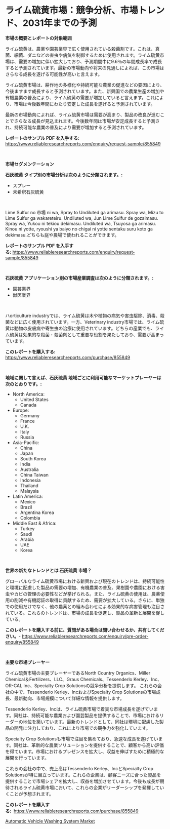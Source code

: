 <p><h1>ライム硫黄市場：競争分析、市場トレンド、2031年までの予測</h1></p><p><strong>市場の概要とレポートの対象範囲</strong></p>
<p><p>ライム硫黄は、農業や園芸業界で広く使用されている殺菌剤です。これは、真菌、細菌、ダニなどの害虫や病気を制御するために使用されます。ライム硫黄市場は、需要の増加に伴い拡大しており、予測期間中に9.6％の年間成長率で成長すると予測されています。最新の市場動向や将来の見通しによれば、この市場はさらなる成長を遂げる可能性が高いと言えます。</p><p>ライム硫黄市場は、耕作地の多様化や持続可能な農業の促進などの要因により、今後ますます成長すると予測されています。また、新興国での農業生産の増加や有機農業の普及により、ライム硫黄の需要が増加していると言えます。これにより、市場は今後数年間にわたり安定した成長を遂げると予測されています。</p><p>最新の市場動向によれば、ライム硫黄市場は需要が高まり、製品の改良が進むことでさらなる成長が見込まれます。今後数年間は市場が安定成長すると予測され、持続可能な農業の普及により需要が増加すると予測されています。</p></p>
<p><strong>レポートのサンプル PDF を入手する:</strong> <a href="https://www.reliableresearchreports.com/enquiry/request-sample/855849">https://www.reliableresearchreports.com/enquiry/request-sample/855849</a></p>
<p>&nbsp;</p>
<p><strong>市場セグメンテーション</strong></p>
<p><strong>石灰硫黄 タイプ別の市場分析は次のように分類されます。:</strong></p>
<p><ul><li>スプレー</li><li>未希釈石灰硫黄</li></ul></p>
<p>&nbsp;</p>
<p><p>Lime Sulfur no 市場 ni wa, Spray to Undiluted ga arimasu. Spray wa, Mizu to Lime Sulfur ga wakareteiru. Undiluted wa, Jun Lime Sulfur de gozaimasu. Spray wa, Yukou ni tekiou dekimasu. Undiluted wa, Tsuyosa ga arimasu. Kinou ni yotte, ryoushi ya baiyo no chigai ni yotte sentaku suru koto ga dekimasu.どちらも庭や農場で使われることができます。</p></p>
<p><strong>レポートのサンプル PDF を入手する:</strong>&nbsp;<a href="https://www.reliableresearchreports.com/enquiry/request-sample/855849">https://www.reliableresearchreports.com/enquiry/request-sample/855849</a></p>
<p>&nbsp;</p>
<p><strong> 石灰硫黄 アプリケーション別の市場産業調査は次のように分類されます。:</strong></p>
<p><ul><li>園芸業界</li><li>獣医業界</li></ul></p>
<p>&nbsp;</p>
<p><p>ハorticulture industryでは、ライム硫黄は木や植物の病気や害虫駆除、消毒、殺菌などに広く使用されています。一方、Veterinary industry市場では、ライム硫黄は動物の皮膚病や寄生虫の治療に使用されています。どちらの産業でも、ライム硫黄は効果的な殺菌・殺菌剤として重要な役割を果たしており、需要が高まっています。</p></p>
<p><strong>このレポートを購入する:</strong>&nbsp; <a href="https://www.reliableresearchreports.com/purchase/855849">https://www.reliableresearchreports.com/purchase/855849</a></p>
<p>&nbsp;</p>
<p><strong>地域に関して言えば、石灰硫黄 地域ごとに利用可能なマーケットプレーヤーは次のとおりです。:</strong></p>
<p><ul>
    <li>
        North America:
        <ul>
            <li>United States</li>
            <li>Canada</li>
        </ul>
    </li>
    <li>
        Europe:
        <ul>
            <li>Germany</li>
            <li>France</li>
            <li>U.K.</li>
            <li>Italy</li>
            <li>Russia</li>
        </ul>
    </li>
    <li>
        Asia-Pacific:
        <ul>
            <li>China</li>
            <li>Japan</li>
            <li>South Korea</li>
            <li>India</li>
            <li>Australia</li>
            <li>China Taiwan</li>
            <li>Indonesia</li>
            <li>Thailand</li>
            <li>Malaysia</li>
        </ul>
    </li>
    <li>
        Latin America:
        <ul>
            <li>Mexico</li>
            <li>Brazil</li>
            <li>Argentina Korea</li>
            <li>Colombia</li>
        </ul>
    </li>
    <li>
        Middle East & Africa:
        <ul>
            <li>Turkey</li>
            <li>Saudi</li>
            <li>Arabia</li>
            <li>UAE</li>
            <li>Korea</li>
        </ul>
    </li>
    </ul></p>
<p>&nbsp;</p>
<p><strong>世界の新たなトレンドとは 石灰硫黄 市場？</strong></p>
<p><p>グローバルなライム硫黄市場における新興および現在のトレンドは、持続可能性と環境に配慮した製品の需要の増加、有機農業の普及、果樹園や農園における害虫やカビの管理の必要性などが挙げられる。また、ライム硫黄の使用は、農薬使用の削減や有機認証の取得に貢献するため、需要が拡大している。さらに、単独での使用だけでなく、他の農薬との組み合わせによる効果的な病害管理も注目されている。これらのトレンドは、市場の成長を促進し、製品の革新と展開を促している。</p></p>
<p><strong>このレポートを購入する前に、質問がある場合は問い合わせるか、共有してください。</strong>- <a href="https://www.reliableresearchreports.com/enquiry/pre-order-enquiry/855849">https://www.reliableresearchreports.com/enquiry/pre-order-enquiry/855849</a></p>
<p>&nbsp;</p>
<p><strong>主要な市場プレーヤー</strong></p>
<p><p>ライム硫黄市場の主要プレーヤーであるNorth Country Organics、Miller Chemical＆Fertilizers、LLC、Graus Chemicals、Tessenderlo Kerley、Inc、OR-CAL Inc、Specialty Crop Solutionsの競争分析を提供します。 これらの会社の中で、Tessenderlo Kerley、IncおよびSpecialty Crop Solutionsの市場成長、最新動向、市場規模について詳細な情報を提供します。</p><p>Tessenderlo Kerley、Incは、ライム硫黄市場で着実な市場成長を遂げています。同社は、持続可能な農業および園芸製品を提供することで、市場におけるリーダーの地位を築いています。最新のトレンドとして、同社は環境に配慮した製品の開発に注力しており、これにより市場での競争力を強化しています。</p><p>Specialty Crop Solutionsも市場で注目を集めており、急速な成長を遂げています。同社は、革新的な農業ソリューションを提供することで、顧客から高い評価を得ています。市場におけるプレゼンスを拡大し、収益を伸ばすために積極的な展開を行っています。</p><p>これらの会社の中で、売上高はTessenderlo Kerley、IncとSpecialty Crop Solutionsが特に目立っています。これらの企業は、顧客ニーズに合った製品を提供することで市場シェアを拡大し、収益を増加させています。今後も成長が期待されるライム硫黄市場において、これらの企業がリーダーシップを発揮していくことが予想されます。</p></p>
<p><strong>このレポートを購入する:</strong>&nbsp;&nbsp;<a href="https://www.reliableresearchreports.com/purchase/855849">https://www.reliableresearchreports.com/purchase/855849</a></p>
<p><p><a href="https://metal-farmhouse-e95.notion.site/Automatic-Vehicle-Washing-System-Market-Provides-a-Comprehensive-Analysis-Including-a-Macro-Overview-9d43d1381b7747c9be09e119a15b4286">Automatic Vehicle Washing System Market</a></p></p>